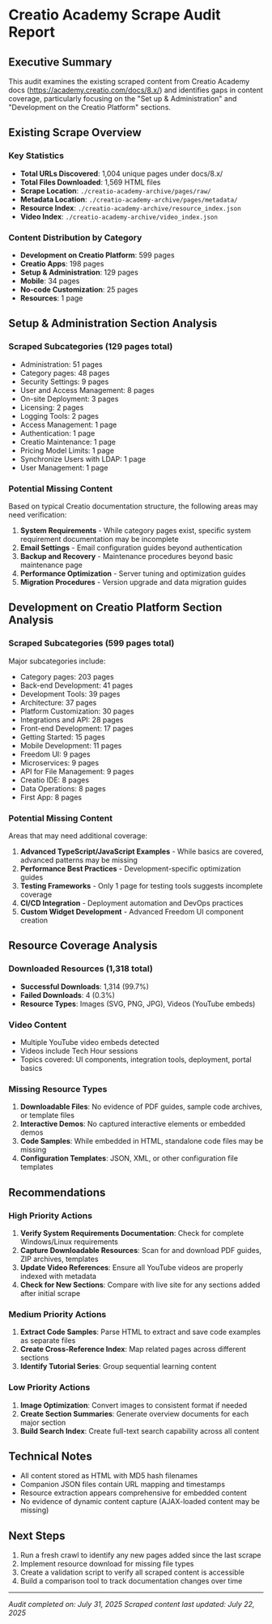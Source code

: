 # Creatio Academy Scrape Audit Report

## Executive Summary

This audit examines the existing scraped content from Creatio Academy docs
(https://academy.creatio.com/docs/8.x/) and identifies gaps in content coverage,
particularly focusing on the "Set up & Administration" and "Development on the
Creatio Platform" sections.

## Existing Scrape Overview

### Key Statistics

- **Total URLs Discovered**: 1,004 unique pages under docs/8.x/
- **Total Files Downloaded**: 1,569 HTML files
- **Scrape Location**: `./creatio-academy-archive/pages/raw/`
- **Metadata Location**: `./creatio-academy-archive/pages/metadata/`
- **Resource Index**: `./creatio-academy-archive/resource_index.json`
- **Video Index**: `./creatio-academy-archive/video_index.json`

### Content Distribution by Category

- **Development on Creatio Platform**: 599 pages
- **Creatio Apps**: 198 pages
- **Setup & Administration**: 129 pages
- **Mobile**: 34 pages
- **No-code Customization**: 25 pages
- **Resources**: 1 page

## Setup & Administration Section Analysis

### Scraped Subcategories (129 pages total)

- Administration: 51 pages
- Category pages: 48 pages
- Security Settings: 9 pages
- User and Access Management: 8 pages
- On-site Deployment: 3 pages
- Licensing: 2 pages
- Logging Tools: 2 pages
- Access Management: 1 page
- Authentication: 1 page
- Creatio Maintenance: 1 page
- Pricing Model Limits: 1 page
- Synchronize Users with LDAP: 1 page
- User Management: 1 page

### Potential Missing Content

Based on typical Creatio documentation structure, the following areas may need
verification:

1. **System Requirements** - While category pages exist, specific system
   requirement documentation may be incomplete
2. **Email Settings** - Email configuration guides beyond authentication
3. **Backup and Recovery** - Maintenance procedures beyond basic maintenance
   page
4. **Performance Optimization** - Server tuning and optimization guides
5. **Migration Procedures** - Version upgrade and data migration guides

## Development on Creatio Platform Section Analysis

### Scraped Subcategories (599 pages total)

Major subcategories include:

- Category pages: 203 pages
- Back-end Development: 41 pages
- Development Tools: 39 pages
- Architecture: 37 pages
- Platform Customization: 30 pages
- Integrations and API: 28 pages
- Front-end Development: 17 pages
- Getting Started: 15 pages
- Mobile Development: 11 pages
- Freedom UI: 9 pages
- Microservices: 9 pages
- API for File Management: 9 pages
- Creatio IDE: 8 pages
- Data Operations: 8 pages
- First App: 8 pages

### Potential Missing Content

Areas that may need additional coverage:

1. **Advanced TypeScript/JavaScript Examples** - While basics are covered,
   advanced patterns may be missing
2. **Performance Best Practices** - Development-specific optimization guides
3. **Testing Frameworks** - Only 1 page for testing tools suggests incomplete
   coverage
4. **CI/CD Integration** - Deployment automation and DevOps practices
5. **Custom Widget Development** - Advanced Freedom UI component creation

## Resource Coverage Analysis

### Downloaded Resources (1,318 total)

- **Successful Downloads**: 1,314 (99.7%)
- **Failed Downloads**: 4 (0.3%)
- **Resource Types**: Images (SVG, PNG, JPG), Videos (YouTube embeds)

### Video Content

- Multiple YouTube video embeds detected
- Videos include Tech Hour sessions
- Topics covered: UI components, integration tools, deployment, portal basics

### Missing Resource Types

1. **Downloadable Files**: No evidence of PDF guides, sample code archives, or
   template files
2. **Interactive Demos**: No captured interactive elements or embedded demos
3. **Code Samples**: While embedded in HTML, standalone code files may be
   missing
4. **Configuration Templates**: JSON, XML, or other configuration file templates

## Recommendations

### High Priority Actions

1. **Verify System Requirements Documentation**: Check for complete
   Windows/Linux requirements
2. **Capture Downloadable Resources**: Scan for and download PDF guides, ZIP
   archives, templates
3. **Update Video References**: Ensure all YouTube videos are properly indexed
   with metadata
4. **Check for New Sections**: Compare with live site for any sections added
   after initial scrape

### Medium Priority Actions

1. **Extract Code Samples**: Parse HTML to extract and save code examples as
   separate files
2. **Create Cross-Reference Index**: Map related pages across different sections
3. **Identify Tutorial Series**: Group sequential learning content

### Low Priority Actions

1. **Image Optimization**: Convert images to consistent format if needed
2. **Create Section Summaries**: Generate overview documents for each major
   section
3. **Build Search Index**: Create full-text search capability across all content

## Technical Notes

- All content stored as HTML with MD5 hash filenames
- Companion JSON files contain URL mapping and timestamps
- Resource extraction appears comprehensive for embedded content
- No evidence of dynamic content capture (AJAX-loaded content may be missing)

## Next Steps

1. Run a fresh crawl to identify any new pages added since the last scrape
2. Implement resource download for missing file types
3. Create a validation script to verify all scraped content is accessible
4. Build a comparison tool to track documentation changes over time

---

_Audit completed on: July 31, 2025_ _Scraped content last updated: July 22,
2025_
